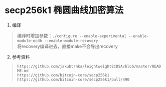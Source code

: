 # secp256k1 椭圆曲线加密算法 #

1. 编译
>编译时增加参数：`./configure --enable-experimental --enable-module-ecdh --enable-module-recovery`  
>将recovery编译进去，直接make不会导出recovery

2. 参考资料
>`https://github.com/jakubtrnka/leightweightECDSA/blob/master/README.md`  
>`https://github.com/bitcoin-core/secp256k1`  
>`https://github.com/bitcoin-core/secp256k1/pull/490`  
